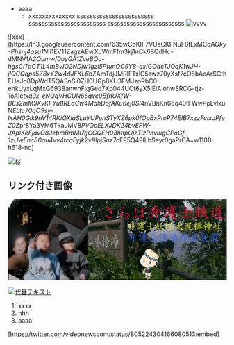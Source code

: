 <ul>
<li>aaaa
<ul>
<li>xxxxxxxxxxxxxx
ssssssssssssssssssssssss
ssssssssssssssssssssssss
ssssssssssssssssssssssss
<img src="https://lh3.googleusercontent.com/635wCbKIF7VUaCKFNuF8tLxMC_aAOky-Phsnj4qsu1N_Ii1EV11ZagzAEvrXJWmFfm3kj1nCk68QdHc-dMNV1A_2Oumwf0oyGA1ZveBOc-hgsCiTaCT1L4mBvIO2NDjw1gzi5PtunOC9Y8-qxIGOacTJOqK1wJH-jIQCQqps5Z8xY2w4dJFKL6b_ZAmTdjJMRlFTxlC5swz70yXsf7cO8bAeArSCthEUeJo8DpWdT5QASnSl0ZH0UGp8XU3FMJzoRbC0-enkUyxLqMxG693BanwhFigGed7Xp044UCt6yX5jEiAIohwSRCG-tjz-1oAIe_txq9x-eNQqVHCUN66qve0BfnUXfW-B8s2mM9XvKFYu8REaCw4MdhDofAKu6ej0Sl_4nVBnKn6qq43tFWwPpLvlxuN_ELtc70qO9sy-lxAH0Gik9nV14RKiQXiaSLuYUPenSTyXZ6pk0fOoBxPtoP74EIB7xzzFclxJPfeZ0Z_pr8Ya3VM6TkauMV8_PVQoELXJDK24bvEFW-JApIKeFjavO8JebmBmMl7gCGQFH03hhpOjzTizPnviugGPoGf-1zUwEnc80au4vv4tcqFyjk2v9IpjSnz_7cF95Q49lLbSeyr0gaPrCA=w1100-h618-no" alt="vvvv" title="" /></li>
</ul></li>
</ul>

<p>![xxx][https://lh3.googleusercontent.com/635wCbKIF7VUaCKFNuF8tLxMC<em>aAOky-Phsnj4qsu1N</em>Ii1EV11ZagzAEvrXJWmFfm3kj1nCk68QdHc-dMNV1A<em>2Oumwf0oyGA1ZveBOc-hgsCiTaCT1L4mBvIO2NDjw1gzi5PtunOC9Y8-qxIGOacTJOqK1wJH-jIQCQqps5Z8xY2w4dJFKL6b</em>ZAmTdjJMRlFTxlC5swz70yXsf7cO8bAeArSCthEUeJo8DpWdT5QASnSl0ZH0UGp8XU3FMJzoRbC0-enkUyxLqMxG693BanwhFigGed7Xp044UCt6yX5jEiAIohwSRCG-tjz-1oAIe<em>txq9x-eNQqVHCUN66qve0BfnUXfW-B8s2mM9XvKFYu8REaCw4MdhDofAKu6ej0Sl</em>4nVBnKn6qq43tFWwPpLvlxuN<em>ELtc70qO9sy-lxAH0Gik9nV14RKiQXiaSLuYUPenSTyXZ6pk0fOoBxPtoP74EIB7xzzFclxJPfeZ0Z</em>pr8Ya3VM6TkauMV8<em>PVQoELXJDK24bvEFW-JApIKeFjavO8JebmBmMl7gCGQFH03hhpOjzTizPnviugGPoGf-1zUwEnc80au4vv4tcqFyjk2v9IpjSnz</em>7cF95Q49lLbSeyr0gaPrCA=w1100-h618-no]</p>

<p><img src="https://lh3.googleusercontent.com/635wCbKIF7VUaCKFNuF8tLxMC_aAOky-Phsnj4qsu1N_Ii1EV11ZagzAEvrXJWmFfm3kj1nCk68QdHc-dMNV1A_2Oumwf0oyGA1ZveBOc-hgsCiTaCT1L4mBvIO2NDjw1gzi5PtunOC9Y8-qxIGOacTJOqK1wJH-jIQCQqps5Z8xY2w4dJFKL6b_ZAmTdjJMRlFTxlC5swz70yXsf7cO8bAeArSCthEUeJo8DpWdT5QASnSl0ZH0UGp8XU3FMJzoRbC0-enkUyxLqMxG693BanwhFigGed7Xp044UCt6yX5jEiAIohwSRCG-tjz-1oAIe_txq9x-eNQqVHCUN66qve0BfnUXfW-B8s2mM9XvKFYu8REaCw4MdhDofAKu6ej0Sl_4nVBnKn6qq43tFWwPpLvlxuN_ELtc70qO9sy-lxAH0Gik9nV14RKiQXiaSLuYUPenSTyXZ6pk0fOoBxPtoP74EIB7xzzFclxJPfeZ0Z_pr8Ya3VM6TkauMV8_PVQoELXJDK24bvEFW-JApIKeFjavO8JebmBmMl7gCGQFH03hhpOjzTizPnviugGPoGf-1zUwEnc80au4vv4tcqFyjk2v9IpjSnz_7cF95Q49lLbSeyr0gaPrCA=w1100-h618-no" alt="桜" /></p>

<h2>リンク付き画像</h2>

<p><a href="http://google.com"><img src="./x.png" alt="桜" title="" /></a></p>

<p><a href="https://lh3.googleusercontent.com/635wCbKIF7VUaCKFNuF8tLxMC_aAOky-Phsnj4qsu1N_Ii1EV11ZagzAEvrXJWmFfm3kj1nCk68QdHc-dMNV1A_2Oumwf0oyGA1ZveBOc-hgsCiTaCT1L4mBvIO2NDjw1gzi5PtunOC9Y8-qxIGOacTJOqK1wJH-jIQCQqps5Z8xY2w4dJFKL6b_ZAmTdjJMRlFTxlC5swz70yXsf7cO8bAeArSCthEUeJo8DpWdT5QASnSl0ZH0UGp8XU3FMJzoRbC0-enkUyxLqMxG693BanwhFigGed7Xp044UCt6yX5jEiAIohwSRCG-tjz-1oAIe_txq9x-eNQqVHCUN66qve0BfnUXfW-B8s2mM9XvKFYu8REaCw4MdhDofAKu6ej0Sl_4nVBnKn6qq43tFWwPpLvlxuN_ELtc70qO9sy-lxAH0Gik9nV14RKiQXiaSLuYUPenSTyXZ6pk0fOoBxPtoP74EIB7xzzFclxJPfeZ0Z_pr8Ya3VM6TkauMV8_PVQoELXJDK24bvEFW-JApIKeFjavO8JebmBmMl7gCGQFH03hhpOjzTizPnviugGPoGf-1zUwEnc80au4vv4tcqFyjk2v9IpjSnz_7cF95Q49lLbSeyr0gaPrCA=w1100-h618-no" target="_blank">
<img src="https://lh3.googleusercontent.com/635wCbKIF7VUaCKFNuF8tLxMC_aAOky-Phsnj4qsu1N_Ii1EV11ZagzAEvrXJWmFfm3kj1nCk68QdHc-dMNV1A_2Oumwf0oyGA1ZveBOc-hgsCiTaCT1L4mBvIO2NDjw1gzi5PtunOC9Y8-qxIGOacTJOqK1wJH-jIQCQqps5Z8xY2w4dJFKL6b_ZAmTdjJMRlFTxlC5swz70yXsf7cO8bAeArSCthEUeJo8DpWdT5QASnSl0ZH0UGp8XU3FMJzoRbC0-enkUyxLqMxG693BanwhFigGed7Xp044UCt6yX5jEiAIohwSRCG-tjz-1oAIe_txq9x-eNQqVHCUN66qve0BfnUXfW-B8s2mM9XvKFYu8REaCw4MdhDofAKu6ej0Sl_4nVBnKn6qq43tFWwPpLvlxuN_ELtc70qO9sy-lxAH0Gik9nV14RKiQXiaSLuYUPenSTyXZ6pk0fOoBxPtoP74EIB7xzzFclxJPfeZ0Z_pr8Ya3VM6TkauMV8_PVQoELXJDK24bvEFW-JApIKeFjavO8JebmBmMl7gCGQFH03hhpOjzTizPnviugGPoGf-1zUwEnc80au4vv4tcqFyjk2v9IpjSnz_7cF95Q49lLbSeyr0gaPrCA=w1100-h618-no" alt="代替テキスト"  width="400px"></a></p>

<ol>
<li>xxxx</li>
<li>hhh</li>
<li>aaaa</li>
</ol>
[https://twitter.com/videonewscom/status/805224304166080513:embed]

